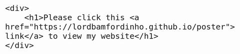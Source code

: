 <html>
    <style>
        body{
            font-size: 30px;
        }
    </style>

    <div>
        <h1>Please click this <a href="https://lordbamfordinho.github.io/poster"> link</a> to view my website</h1>
    </div>
</html>
